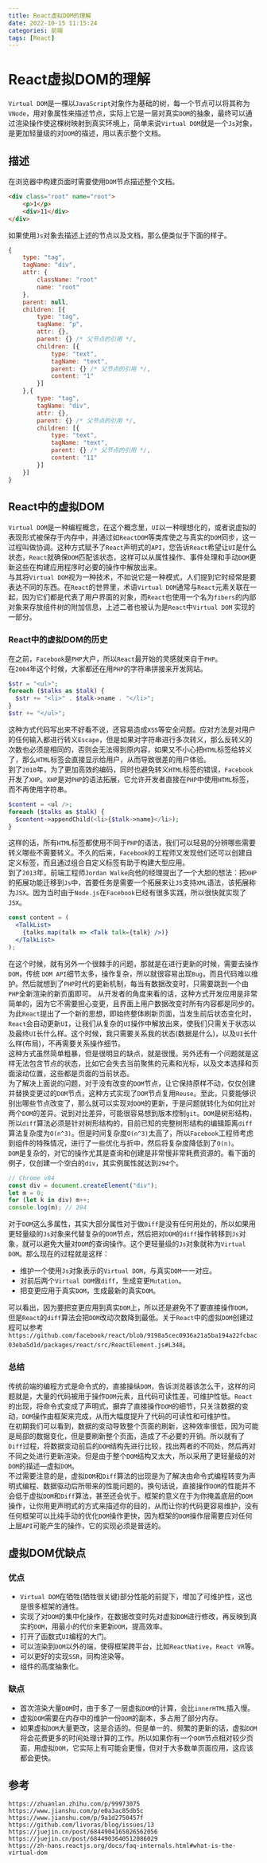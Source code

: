 ```yaml
---
title: React虚拟DOM的理解
date: 2022-10-15 11:15:24
categories: 前端
tags: [React]
---
```

# React虚拟DOM的理解
`Virtual DOM`是一棵以`JavaScript`对象作为基础的树，每一个节点可以将其称为`VNode`，用对象属性来描述节点，实际上它是一层对真实`DOM`的抽象，最终可以通过渲染操作使这棵树映射到真实环境上，简单来说`Virtual DOM`就是一个`Js`对象，是更加轻量级的对`DOM`的描述，用以表示整个文档。
<!-- more -->
## 描述
在浏览器中构建页面时需要使用`DOM`节点描述整个文档。

```html
<div class="root" name="root">
    <p>1</p>
    <div>11</div>
</div>
```

如果使用`Js`对象去描述上述的节点以及文档，那么便类似于下面的样子。

```javascript
{
    type: "tag",
    tagName: "div",
    attr: {
        className: "root"
        name: "root"
    },
    parent: null,
    children: [{
        type: "tag",
        tagName: "p",
        attr: {},
        parent: {} /* 父节点的引用 */, 
        children: [{
            type: "text",
            tagName: "text",
            parent: {} /* 父节点的引用 */, 
            content: "1"
        }]
    },{
        type: "tag",
        tagName: "div",
        attr: {},
        parent: {} /* 父节点的引用 */, 
        children: [{
            type: "text",
            tagName: "text",
            parent: {} /* 父节点的引用 */, 
            content: "11"
        }]
    }]
}
```

## React中的虚拟DOM
`Virtual DOM`是一种编程概念，在这个概念里，`UI`以一种理想化的，或者说虚拟的表现形式被保存于内存中，并通过如`ReactDOM`等类库使之与真实的`DOM`同步，这一过程叫做协调。这种方式赋予了`React`声明式的`API`，您告诉`React`希望让`UI`是什么状态，`React`就确保`DOM`匹配该状态，这样可以从属性操作、事件处理和手动`DOM`更新这些在构建应用程序时必要的操作中解放出来。  
与其将`Virtual DOM`视为一种技术，不如说它是一种模式，人们提到它时经常是要表达不同的东西。在`React`的世界里，术语`Virtual DOM`通常与`React`元素关联在一起，因为它们都是代表了用户界面的对象，而`React`也使用一个名为`fibers`的内部对象来存放组件树的附加信息，上述二者也被认为是`React`中`Virtual DOM` 实现的一部分。

### React中的虚拟DOM的历史
在之前，`Facebook`是`PHP`大户，所以`React`最开始的灵感就来自于`PHP`。  
在`2004`年这个时候，大家都还在用`PHP`的字符串拼接来开发网站。

```php
$str = "<ul>";
foreach ($talks as $talk) {
  $str += "<li>" . $talk->name . "</li>";
}
$str += "</ul>";
```

这种方式代码写出来不好看不说，还容易造成`XSS`等安全问题。应对方法是对用户的任何输入都进行转义`Escape`，但是如果对字符串进行多次转义，那么反转义的次数也必须是相同的，否则会无法得到原内容，如果又不小心把`HTML`标签给转义了，那么`HTML`标签会直接显示给用户，从而导致很差的用户体验。  
到了`2010`年，为了更加高效的编码，同时也避免转义`HTML`标签的错误，`Facebook`开发了`XHP`。`XHP`是对`PHP`的语法拓展，它允许开发者直接在`PHP`中使用`HTML`标签，而不再使用字符串。

```php
$content = <ul />;
foreach ($talks as $talk) {
  $content->appendChild(<li>{$talk->name}</li>);
}
```

这样的话，所有`HTML`标签都使用不同于`PHP`的语法，我们可以轻易的分辨哪些需要转义哪些不需要转义。不久的后来，`Facebook`的工程师又发现他们还可以创建自定义标签，而且通过组合自定义标签有助于构建大型应用。  
到了`2013`年，前端工程师`Jordan Walke`向他的经理提出了一个大胆的想法：把`XHP`的拓展功能迁移到`Js`中，首要任务是需要一个拓展来让`JS`支持`XML`语法，该拓展称为`JSX`。因为当时由于`Node.js`在`Facebook`已经有很多实践，所以很快就实现了`JSX`。

```jsx
const content = (
  <TalkList>
    {talks.map(talk => <Talk talk={talk} />)}
  </TalkList>
);
```

在这个时候，就有另外一个很棘手的问题，那就是在进行更新的时候，需要去操作`DOM`，传统 `DOM API`细节太多，操作复杂，所以就很容易出现`Bug`，而且代码难以维护。然后就想到了`PHP`时代的更新机制，每当有数据改变时，只需要跳到一个由`PHP`全新渲染的新页面即可。
从开发者的角度来看的话，这种方式开发应用是非常简单的，因为它不需要担心变更，且界面上用户数据改变时所有内容都是同步的。为此`React`提出了一个新的思想，即始终整体刷新页面，当发生前后状态变化时，`React`会自动更新`UI`，让我们从复杂的`UI`操作中解放出来，使我们只需关于状态以及最终`UI`长什么样。这个时候，我只需要关系我的状态(数据是什么)，以及`UI`长什么样(布局)，不再需要关系操作细节。  
这种方式虽然简单粗暴，但是很明显的缺点，就是很慢。另外还有一个问题就是这样无法包含节点的状态，比如它会失去当前聚焦的元素和光标，以及文本选择和页面滚动位置，这些都是页面的当前状态。  
为了解决上面说的问题，对于没有改变的`DOM`节点，让它保持原样不动，仅仅创建并替换变更过的`DOM`节点，这种方式实现了`DOM`节点复用`Reuse`。至此，只要能够识别出哪些节点改变了，那么就可以实现对`DOM`的更新，于是问题就转化为如何比对两个`DOM`的差异。说到对比差异，可能很容易想到版本控制`git`。`DOM`是树形结构，所以`diff`算法必须是针对树形结构的，目前已知的完整树形结构的编辑距离`diff`算法复杂度为`O(n^3)`。但是时间复杂度`O(n^3)`太高了，所以`Facebook`工程师考虑到组件的特殊情况，进行了一些优化与折中，然后将复杂度降低到了`O(n)`。  
`DOM`是复杂的，对它的操作尤其是查询和创建是非常慢非常耗费资源的。看下面的例子，仅创建一个空白的`div`，其实例属性就达到`294`个。

```javascript
// Chrome v84
const div = document.createElement("div");
let m = 0;
for (let k in div) m++;
console.log(m); // 294
```
对于`DOM`这么多属性，其实大部分属性对于做`Diff`是没有任何用处的，所以如果用更轻量级的`Js`对象来代替复杂的`DOM`节点，然后把对`DOM`的`diff`操作转移到`Js`对象，就可以避免大量对`DOM`的查询操作。这个更轻量级的`Js`对象就称为`Virtual DOM`。那么现在的过程就是这样：

* 维护一个使用`Js`对象表示的`Virtual DOM`，与真实`DOM`一一对应。
* 对前后两个`Virtual DOM`做`diff`，生成变更`Mutation`。
* 把变更应用于真实`DOM`，生成最新的真实`DOM`。

可以看出，因为要把变更应用到真实`DOM`上，所以还是避免不了要直接操作`DOM`，但是`React`的`diff`算法会把`DOM`改动次数降到最低。关于`React`中的虚拟`DOM`创建过程可以参考`https://github.com/facebook/react/blob/9198a5cec0936a21a5ba194a22fcbac03eba5d1d/packages/react/src/ReactElement.js#L348`。

### 总结
传统前端的编程方式是命令式的，直接操纵`DOM`，告诉浏览器该怎么干，这样的问题就是，大量的代码被用于操作`DOM`元素，且代码可读性差，可维护性低。`React`的出现，将命令式变成了声明式，摒弃了直接操作`DOM`的细节，只关注数据的变动，`DOM`操作由框架来完成，从而大幅度提升了代码的可读性和可维护性。  
在初期我们可以看到，数据的变动导致整个页面的刷新，这种效率很低，因为可能是局部的数据变化，但是要刷新整个页面，造成了不必要的开销。所以就有了`Diff`过程，将数据变动前后的`DOM`结构先进行比较，找出两者的不同处，然后再对不同之处进行更新渲染。但是由于整个`DOM`结构又太大，所以采用了更轻量级的对`DOM`的描述—虚拟`DOM`。  
不过需要注意的是，虚拟`DOM`和`Diff`算法的出现是为了解决由命令式编程转变为声明式编程、数据驱动后所带来的性能问题的。换句话说，直接操作`DOM`的性能并不会低于虚拟`DOM`和`Diff`算法，甚至还会优于。框架的意义在于为你掩盖底层的`DOM`操作，让你用更声明式的方式来描述你的目的，从而让你的代码更容易维护，没有任何框架可以比纯手动的优化`DOM`操作更快，因为框架的`DOM`操作层需要应对任何上层`API`可能产生的操作，它的实现必须是普适的。

## 虚拟DOM优缺点

### 优点
* `Virtual DOM`在牺牲(牺牲很关键)部分性能的前提下，增加了可维护性，这也是很多框架的通性。
* 实现了对`DOM`的集中化操作，在数据改变时先对虚拟`DOM`进行修改，再反映到真实的`DOM`，用最小的代价来更新`DOM`，提高效率。
* 打开了函数式`UI`编程的大门。
* 可以渲染到`DOM`以外的端，使得框架跨平台，比如`ReactNative`，`React VR`等。
* 可以更好的实现`SSR`，同构渲染等。
* 组件的高度抽象化。

### 缺点
* 首次渲染大量`DOM`时，由于多了一层虚拟`DOM`的计算，会比`innerHTML`插入慢。
* 虚拟`DOM`需要在内存中的维护一份`DOM`的副本，多占用了部分内存。
* 如果虚拟`DOM`大量更改，这是合适的。但是单一的、频繁的更新的话，虚拟`DOM`将会花费更多的时间处理计算的工作。所以如果你有一个`DOM`节点相对较少页面，用虚拟`DOM`，它实际上有可能会更慢，但对于大多数单页面应用，这应该都会更快。



## 参考

```
https://zhuanlan.zhihu.com/p/99973075
https://www.jianshu.com/p/e0a3ac85db5c
https://www.jianshu.com/p/9a1d2750457f
https://github.com/livoras/blog/issues/13
https://juejin.cn/post/6844904165026562056
https://juejin.cn/post/6844903640512086029
https://zh-hans.reactjs.org/docs/faq-internals.html#what-is-the-virtual-dom
```